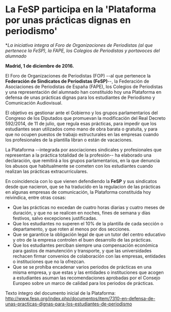 # La FeSP participa en la 'Plataforma por unas prácticas dignas en periodismo'

**La iniciativa integra al Foro de Organizaciones de Periodistas (al que pertenece la FeSP), la FAPE, los Colegios de Periodistas y portavoces del alumnado*

**Madrid, 1 de diciembre de 2016.**

El Foro de Organizaciones de Periodistas (FOP) --al que pertenece la **Federación de Sindicatos de Periodistas (FeSP)**--, la Federación de Asociaciones de Periodistas de España (FAPE), los Colegios de Periodistas y una representación del alumnado han constituido hoy una Plataforma en defensa de unas prácticas dignas para los estudiantes de Periodismo y Comunicación Audiovisual.

El objetivo es gestionar ante el Gobierno y los grupos parlamentarios del Congreso de los Diputados que promuevan la modificación del Real Decreto 592/2014, de 11 de julio, que regula esas prácticas, para impedir que los estudiantes sean utilizados como mano de obra barata o gratuita, y para que no ocupen puestos de trabajo estructurales en las empresas cuando los profesionales de la plantilla libran o están de vacaciones.

La Plataforma --integrada por asociaciones sindicales y profesionales que representan a la práctica totalidad de la profesión-- ha elaborado una declaración, que remitirá a los grupos parlamentarios, en la que denuncia los abusos que habitualmente se cometen con los estudiantes cuando realizan las prácticas extracurriculares.

En coincidencia con lo que vienen defendiendo la **FeSP** y sus sindicatos desde que nacieron, que se ha traducido en la regulacion de las prácticas en algunas empresas de comunicación, la Plataforma constituida hoy reivindica, entre otras cosas:
- Que las prácticas no excedan de cuatro horas diarias y cuatro meses de duración, y que no se realicen en noches, fines de semana y días festivos, salvo excepciones justificadas.
- Que los estudiantes no superen el 10% de la plantilla de cada sección o departamento, y que roten al menos por dos secciones.
- Que se garantice la obligación legal de que un tutor del centro educativo y otro de la empresa controlen el buen desarrollo de las prácticas.
- Que los estudiantes perciban siempre una compensación económica para gastos de manutención y transporte, y que las universidades rechacen firmar convenios de colaboración con las empresas, entidades o instituciones que no la ofrezcan.
- Que se se prohíba encadenar varios periodos de prácticas en una misma empresa, y que estas y las entidades o instituciones que acogen a estudiantes asuman las recomendaciones aprobadas por el Consejo Europeo sobre un marco de calidad para los periodos de prácticas.

Texto íntegro del documento inicial de la Plataforma: http://www.fesp.org/index.php/documentos/item/7310-en-defensa-de-unas-practicas-dignas-para-los-estudiantes-de-periodismo
